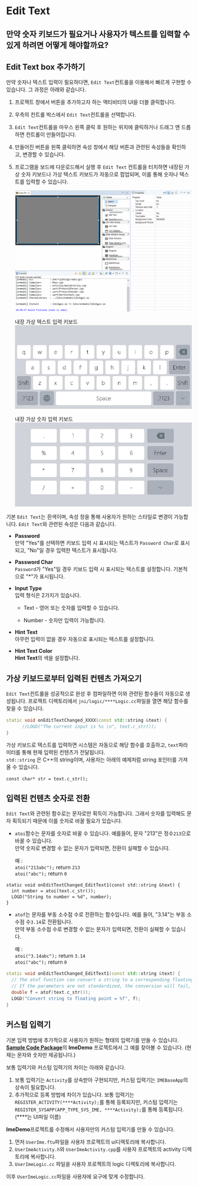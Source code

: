 # Edit Text
## 만약 숫자 키보드가 필요거나 사용자가 텍스트를 입력할 수 있게 하려면 어떻게 해야할까요?
## <span id = "add_edit_text">Edit Text box 추가하기</span>
 만약 숫자나 텍스트 입력이 필요하다면, `Edit Text`컨트롤을 이용해서 빠르게 구현할 수 있습니다. 그 과정은 아래와 같습니다.
1. 프로젝트 창에서 버튼을 추가하고자 하는 액티비티의 UI을 더블 클릭합니다.

2. 우측의 컨트롤 박스에서 `Edit Text`컨트롤을 선택합니다.

3. `Edit Text`컨트롤을 마우스 왼쪽 클릭 후 원하는 위치에 클릭하거나 드래그 앤 드롭하면 컨트롤이 만들어집니다.

4. 만들어진 버튼을 왼쪽 클릭하면 속성 창에서 해당 버튼과 관련된 속성들을 확인하고, 변경할 수 있습니다.

5. 프로그램을 보드에 다운로드해서 실행 후 `Edit Text` 컨트롤을 터치하면 내장된 가상 숫자 키보드나 가상 텍스트 키보드가 자동으로 팝업되며, 이를 통해 숫자나 텍스트를 입력할 수 있습니다.

    ![创建编辑框](assets/EditText-create.gif)     

    

    내장 가상 텍스트 입력 키보드
     ![](assets/edittext/input_method.jpg)    

    

    내장 가상 숫자 입력 키보드
      ![](assets/edittext/input_method_num.jpg)

 기본 `Edit Text`는 흰색이며, 속성 창을 통해 사용자가 원하는 스타일로 변경이 가능합니다. `Edit Text`와 관련된 속성은 다음과 같습니다.
  * **Password**  
    만약 "Yes"를 선택하면 키보드 입력 시 표시되는 텍스트가 `Password Char`로 표시되고, "No"일 경우 입력한 텍스트가 표시됩니다.
    
  * **Password Char**  
    `Password`가 "Yes"일 경우 키보드 입력 시 표시되는 텍스트를 설정합니다. 기본적으로 "*"가 표시됩니다.
    
  * **Input Type**  
    입력 형식은 2가지가 있습니다. 
    
       * Text - 영어 또는 숫자를 입력할 수 있습니다.
    
       * Number - 숫자만 입력이 가능합니다.
    
  * **Hint Text**  
    아무런 입력이 없을 경우 자동으로 표시되는 텍스트를 설정합니다.
    
  * **Hint Text Color**  
    **Hint Text**의 색을 설정합니다. 
    
    

## 가상 키보드로부터 입력된 컨텐츠 가져오기
`Edit Text`컨트롤을 성공적으로 완성 후 컴파일하면 이와 관련된 함수들이 자동으로 생성됩니다. 프로젝트 디렉토리에서 `jni/logic/****Logic.cc`파일을 열면 해당 함수를 찾을 수 있습니다.

```c++
static void onEditTextChanged_XXXX(const std::string &text) {
	  //LOGD("The current input is %s \n", text.c_str());
}
```
가상 키보드로 텍스트를 입력하면 시스템은 자동으로 해당 함수를 호출하고, `text`파라미터를 통해 현재 입력된 컨텐츠가 전달됩니다.   
`std::string` 은 C++의 string이며, 사용자는 아래의 예제처럼 string 포인터를 가져올 수 있습니다. 

```
const char* str = text.c_str();
```



## 입력된 컨텐츠 숫자로 전환
`Edit Text`와 관련된 함수로는 문자로만 획득이 가능합니다. 그래서 숫자를 입력해도 문자 획득되기 때문에 이를 숫자로 바꿀 필요가 있습니다.

* `atoi`함수는 문자를 숫자로 바꿀 수 있습니다. 예를들어,  문자 "213"은 정수`213`으로 바꿀 수 있습니다.  
  만약 숫자로 변경할 수 없는 문자가 입력되면, 전환이 실패할 수 있습니다.
  
  예 :  
  `atoi("213abc");` return `213`  
  `atoi("abc");`  return `0`
```
static void onEditTextChanged_EditText1(const std::string &text) {
  int number = atoi(text.c_str());
  LOGD("String to number = %d", number);
}
```
* `atof`는 문자를 부동 소수점 수로 전환하는 함수입니다. 예를 들어, "3.14"는 부동 소수점 수`3.14`로 전환됩니다.  
  만약 부동 소수점 수로 변경할 수 없는 문자가 입력되면, 전환이 실패할 수 있습니다.
  
  예 :  
  `atoi("3.14abc");` return `3.14`  
  `atoi("abc");`  return `0`
```C++
static void onEditTextChanged_EditText1(const std::string &text) {
  // The atof function can convert a string to a corresponding floating point number, for example, "3.14" can be converted to an   // integer 3.14
  // If the parameters are not standardized, the conversion will fail, and the number 0 will be returned uniformly
  double f = atof(text.c_str());
  LOGD("Convert string to floating point = %f", f);
}
```

## 커스텀 입력기
 기본 입력 방법에 추가적으로 사용자가 원하는 형태의 입력기를 만들 수 있습니다. [**Sample Code Package**](demo_download.md#demo_download)의 **ImeDemo** 프로젝트에서 그 예를 찾아볼 수 있습니다. (현재는 문자와 숫자만 제공됩니다.)

보통 입력기와 커스텀 입력기의 차이는 아래와 같습니다.
1. 보통 입력기는 `Activity`를 상속받아 구현되지만, 커스텀 입력기는 `IMEBaseApp`의 상속이 필요합니다.
2. 추가적으로 등록 방법에 차이가 있습니다. 보통 입력기는 `REGISTER_ACTIVITY(****Activity);`를 통해 등록되지만, 커스텀 입력기는 `REGISTER_SYSAPP(APP_TYPE_SYS_IME, ****Activity);`를 통해 등록됩니다.(*\***는 UI파일 이름)

 **ImeDemo**프로젝트를 수정해서 사용자만의 커스텀 입력기를 만들 수 있습니다.
1. 먼저 `UserIme.ftu`파일을 사용자 프로젝트의 ui디렉토리에 복사합니다.
2. `UserImeActivity.h`와 `UserImeActivity.cpp`를 사용자 프로젝트의 activity 디렉토리에 복사합니다.
3. `UserImeLogic.cc` 파일을 사용자 프로젝트의 logic 디렉토리에 복사합니다.

이후 `UserImeLogic.cc`파일을 사용자에 요구에 맞게 수정합니다.